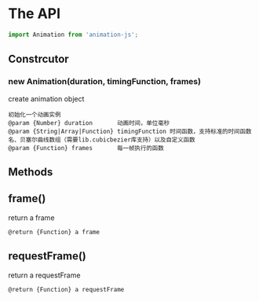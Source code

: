 # The API

```javascript
import Animation from 'animation-js';
```

## Constrcutor

### new Animation(duration, timingFunction, frames)

create animation object

```jsdoc
初始化一个动画实例
@param {Number} duration       动画时间，单位毫秒
@param {String|Array|Function} timingFunction 时间函数，支持标准的时间函数名、贝塞尔曲线数组（需要lib.cubicbezier库支持）以及自定义函数
@param {Function} frames       每一帧执行的函数
```

## Methods

## frame()

return a frame

```jsdoc
@return {Function} a frame
```

## requestFrame()

return a requestFrame

```jsdoc
@return {Function} a requestFrame
```

